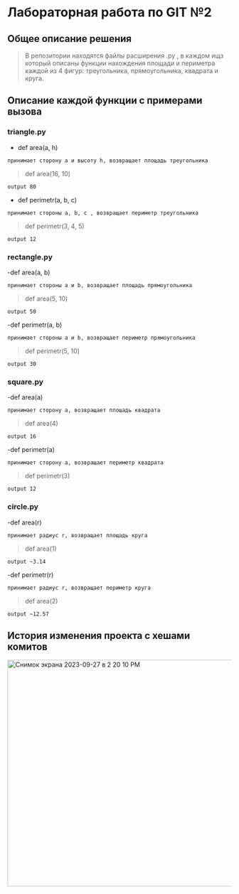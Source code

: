 # Лабораторная работа по GIT №2
## Общее описание решения
> В репозитории находятся файлы расширения .py , в каждом ищз который описаны функции нахождения площади и периметра каждой из 4 фигур: треугольника, прямоугольника, квадрата и круга.
## Описание каждой функции с примерами вызова
### triangle.py
- def area(a, h)
```
принимает сторону а и высоту h, возвращает площадь треугольника 
```
> def area(16, 10)
```
output 80
```
- def perimetr(a, b, c)
```
принимает стороны а, b, c , возвращает периметр треугольника 
```
> def perimetr(3, 4, 5)
```
output 12
```
### rectangle.py
-def area(a, b)
```
принимает стороны а и b, возвращает площадь прямоугольника 
```
> def area(5, 10)
```
output 50
```
-def perimetr(a, b)
```
принимает стороны а и b, возвращает периметр прямоугольника 
```
> def perimetr(5, 10)
```
output 30
```
### square.py
-def area(a)
```
принимает сторону а, возвращает площадь квадрата 
```
> def area(4)
```
output 16
```
-def perimetr(a)
```
принимает сторону а, возвращает периметр квадрата 
```
> def perimetr(3)
```
output 12
```
### circle.py
-def area(r)
```
принимает радиус r, возвращает площадь круга 
```
> def area(1)
```
output ~3.14
```
-def perimetr(r)
```
принимает радиус r, возвращает периметр круга 
```
> def area(2)
```
output ~12.57
```
## История изменения проекта с хешами комитов

<img width="510" alt="Снимок экрана 2023-09-27 в 2 20 10 PM" src="https://github.com/ecco2kk/geometric_lib/assets/114879885/ac1e5749-0fab-47b9-a0e7-c72206333bb5">
